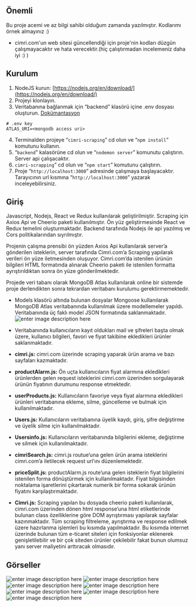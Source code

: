 ## Önemli
Bu proje acemi ve az bilgi sahibi olduğum zamanda yazılmıştır. Kodlarımı örnek almayınız :)
- cimri.com'un web sitesi güncellendiği için proje'nin kodları düzgün çalışmayacaktır ve hata verecektir.(hiç çalıştırmadan incelemeniz daha iyi :) )


## Kurulum

 1. NodeJS kurun:
    [https://nodejs.org/en/download/](https://nodejs.org/en/download/)
 2. Projeyi klonlayın.
 3. Veritabanına bağlanmak için “backend” klasörü içine .env dosyası oluşturun. [Dokümantasyon](https://www.mongodb.com/docs/drivers/node/current/usage-examples/)
```.env
# .env key
ATLAS_URI=<mongodb access uri>
```
 4. Terminalden projeye “`cimri-scraping`” cd olun ve “`npm install`” komutunu kullanın.
 5. “`backend`” kalasörüne cd olun ve “`nodemon server`” komunutu çalıştırın. Server api çalışacaktır.
 6. `cimri-scrapping`” cd olun ve “`npm start`” komutunu çalıştırın.
 7. Proje “`http://localhost:3000`” adresinde çalışmaya başlayacaktır. Tarayıcının url kısmına “`http://localhost:3000`” yazarak inceleyebilirsiniz.

## Giriş
Javascript, Nodejs, React ve Redux kullanılarak geliştirilmiştir. Scraping için Axios Api ve Cheerio paketi kullanılmıştır. Ön yüz geliştirmesinde React ve Redux temelini oluşturmaktadır. Backend tarafında Nodejs ile api yazılmış ve Cors politikalarından sıyrılmıştır.

Projenin çalışma prensibi ön yüzden Axios Api kullanılarak server’a gönderilen isteklerin, server tarafında Cimri.com’a Scraping yapılarak verileri ön yüze iletmesinden oluşuyor. Cimri.com’da istenilen ürünün bilgileri HTML formatında alınarak Cheerio paketi ile istenilen formatta ayrıştırıldıktan sonra ön yüze gönderilmektedir.

Projede veri tabanı olarak MongoDB Atlas kullanılarak online bir sistemde proje derlendikten sonra tekrardan veritabanı kurulumu gerektirmemektedir. 

 - Models klasörü altında bulunan dosyalar Mongoose kullanılarak MongoDB Atlas veritabanında kullanılmak üzere modellemeler yapıldı. Veritabanında üç faklı model JSON formatında saklanmaktadır.
 ![enter image description here](https://raw.githubusercontent.com/KlcAhmet/cimri-scraping/master/screenshot/backend2.png)
 - Veritabanında kullanıcıların kayıt oldukları mail ve şifreleri başta olmak üzere, kullanıcı bilgileri, favori ve fiyat takibine ekledikleri ürünler saklanmaktadır.
 - **cimri.js:** cimri.com üzerinde scraping yaparak ürün arama ve bazı sayfaları kazmaktadır.
 - **productAlarm.js:** Ön uçta kullanıcıların fiyat alarmına ekledikleri ürünlerden gelen   request isteklerini cimri.com üzerinden sorgulayarak ürünün fiyatının durumunu response etmektedir.
 - **userProducts.js:** Kullanıcıların favoriye veya fiyat alarmına ekledikleri ürünleri veritabanına ekleme, silme, güncelleme ve bulmak için kullanılmaktadır.
   
 - **Users.js:** Kullanıcıların veritabanına üyelik kaydı, giriş, şifre değiştirme ve üyelik silme için kullanılmaktadır.
 - **Usersinfo.js:** Kullanıcıların veritabanında bilgilerini ekleme, değiştirme ve silmek için kullanılmaktadır.
 - **cimriSearch.js:** cimri.js routue’una gelen ürün arama isteklerini cimri.com’a iletilecek request url’ını düzenlemektedir.
 - **priceSplit.js:** productAlarm.js route’una gelen isteklerin fiyat bilgilerini istenilen forma dönüştürmek için kullanılmaktadır. Fiyat bilgisinden noktalama işaretlerini çıkartarak numerik bir forma sokarak ürünün fiyatını karşılaştırmaktadır.
 - **Cimri.js:** Scraping yapılan bu dosyada cheerio paketi kullanılarak, cimri.com üzerinden dönen html response’una html etiketlerinde bulunan class özelliklerine göre DOM ayrıştırması yapılarak sayfalar kazınmaktadır. Tüm scraping filtreleme, ayrıştırma ve response edilmek üzere hazırlanma işlemleri bu kısımda yapılmaktadır. Bu kısımda internet üzerinde bulunan tüm e-ticaret siteleri için fonksiyonlar eklenerek genişletilebilir ve bir çok siteden ürünler çekilebilir fakat bunun olumsuz yanı server maliyetini arttıracak olmasıdır.
 

## Görseller

![enter image description here](https://raw.githubusercontent.com/KlcAhmet/cimri-scraping/master/screenshot/p1.png)
![enter image description here](https://raw.githubusercontent.com/KlcAhmet/cimri-scraping/master/screenshot/p2.png)
![enter image description here](https://raw.githubusercontent.com/KlcAhmet/cimri-scraping/master/screenshot/p3.png)
![enter image description here](https://raw.githubusercontent.com/KlcAhmet/cimri-scraping/master/screenshot/p4.png)
![enter image description here](https://raw.githubusercontent.com/KlcAhmet/cimri-scraping/master/screenshot/p5.png)
![enter image description here](https://raw.githubusercontent.com/KlcAhmet/cimri-scraping/master/screenshot/p6.png)
![enter image description here](https://raw.githubusercontent.com/KlcAhmet/cimri-scraping/master/screenshot/p7.png)

